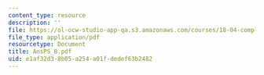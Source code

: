 ```yaml
---
content_type: resource
description: ''
file: https://ol-ocw-studio-app-qa.s3.amazonaws.com/courses/18-04-complex-variables-with-applications-fall-1999/e1af32d38b05a254a01fdedef63b2482_AnsPS_8.pdf
file_type: application/pdf
resourcetype: Document
title: AnsPS_8.pdf
uid: e1af32d3-8b05-a254-a01f-dedef63b2482
---
```

